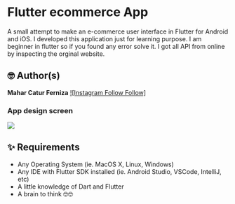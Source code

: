# Flutter ecommerce App 

A small attempt to make an e-commerce user interface in Flutter for Android and iOS. I developed this application just for learning purpose. I am beginner in flutter so if you found any error solve it. I got all API from online by inspecting the orginal website.
## 🤓 Author(s)
**Mahar Catur Ferniza** [![Instagram Follow Follow]](https://www.instagram.com/mhrctrfrnz/)


### App design screen
<img src="screens/app_screenshot.png" />


## ✨ Requirements
* Any Operating System (ie. MacOS X, Linux, Windows)
* Any IDE with Flutter SDK installed (ie.  Android Studio, VSCode, IntelliJ, etc)
* A little knowledge of Dart and Flutter
* A brain to think 🤓🤓
